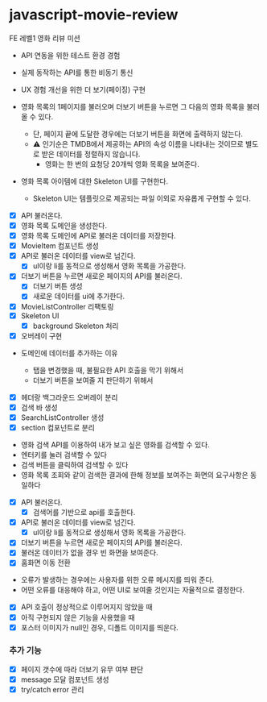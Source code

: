 # javascript-movie-review

FE 레벨1 영화 리뷰 미션

- API 연동을 위한 테스트 환경 경험
- 실제 동작하는 API를 통한 비동기 통신
- UX 경험 개선을 위한 더 보기(페이징) 구현

- 영화 목록의 1페이지를 불러오며 더보기 버튼을 누르면 그 다음의 영화 목록을 불러 올 수 있다.
  - 단, 페이지 끝에 도달한 경우에는 더보기 버튼을 화면에 출력하지 않는다.
  - ⚠️ 인기순은 TMDB에서 제공하는 API의 속성 이름을 나타내는 것이므로 별도로 받은 데이터를 정렬하지 않습니다.
    - 영화는 한 번의 요청당 20개씩 영화 목록을 보여준다.
- 영화 목록 아이템에 대한 Skeleton UI를 구현한다.

  - Skeleton UI는 템플릿으로 제공되는 파일 이외로 자유롭게 구현할 수 있다.

- [x] API 불러온다.
- [x] 영화 목록 도메인을 생성한다.
- [x] 영화 목록 도메인에 API로 불러온 데이터를 저장한다.
- [x] MovieItem 컴포넌트 생성
- [x] API로 불러온 데이터를 view로 넘긴다.
  - [x] ul이랑 li를 동적으로 생성해서 영화 목록을 가공한다.
- [x] 더보기 버튼을 누르면 새로운 페이지의 API를 불러온다.
  - [x] 더보기 버튼 생성
  - [x] 새로운 데이터를 ui에 추가한다.
- [x] MovieListController 리팩토링
- [x] Skeleton UI
  - [x] background Skeleton 처리
- [x] 오버레이 구현

- 도메인에 데이터를 추가하는 이유

  - 탭을 변경했을 때, 불필요한 API 호출을 막기 위해서
  - 더보기 버튼을 보여줄 지 판단하기 위해서

- [x] 헤더랑 백그라운드 오버레이 분리
- [x] 검색 바 생성
- [x] SearchListController 생성
- [x] section 컴포넌트로 분리

- 영화 검색 API를 이용하여 내가 보고 싶은 영화를 검색할 수 있다.
- 엔터키를 눌러 검색할 수 있다
- 검색 버튼을 클릭하여 검색할 수 있다
- 영화 목록 조회와 같이 검색한 결과에 한해 정보를 보여주는 화면의 요구사항은 동일하다

- [x] API 불러온다.
  - [x] 검색어를 기반으로 api를 호출한다.
- [x] API로 불러온 데이터를 view로 넘긴다.
  - [x] ul이랑 li를 동적으로 생성해서 영화 목록을 가공한다.
- [x] 더보기 버튼을 누르면 새로운 페이지의 API를 불러온다.
- [x] 불러온 데이터가 없을 경우 빈 화면을 보여준다.
- [x] 홈화면 이동 전환

- 오류가 발생하는 경우에는 사용자를 위한 오류 메시지를 띄워 준다.
- 어떤 오류를 대응해야 하고, 어떤 UI로 보여줄 것인지는 자율적으로 결정한다.

- [x] API 호출이 정상적으로 이루어지지 않았을 때
- [x] 아직 구현되지 않은 기능을 사용했을 때
- [x] 포스터 이미지가 null인 경우, 디폴트 이미지를 띄운다.

### 추가 기능

- [x] 페이지 갯수에 따라 더보기 유무 여부 판단
- [x] message 모달 컴포넌트 생성
- [x] try/catch error 관리
